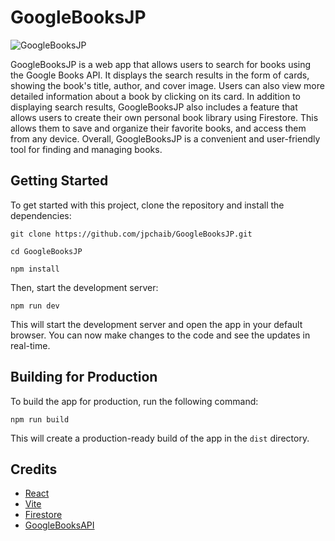 # GoogleBooksJP

![GoogleBooksJP](https://media.giphy.com/media/kyOF1UBM2eYyyMErsm/giphy.gif)

GoogleBooksJP is a web app that allows users to search for books using the Google Books API. It displays the search results in the form of cards, showing the book's title, author, and cover image. Users can also view more detailed information about a book by clicking on its card. In addition to displaying search results, GoogleBooksJP also includes a feature that allows users to create their own personal book library using Firestore. This allows them to save and organize their favorite books, and access them from any device. Overall, GoogleBooksJP is a convenient and user-friendly tool for finding and managing books.

## Getting Started

To get started with this project, clone the repository and install the dependencies:

`git clone https://github.com/jpchaib/GoogleBooksJP.git`

`cd GoogleBooksJP`

`npm install`

Then, start the development server:

`npm run dev`

This will start the development server and open the app in your default browser. You can now make changes to the code and see the updates in real-time.

## Building for Production

To build the app for production, run the following command:

`npm run build`

This will create a production-ready build of the app in the `dist` directory.

## Credits

- [React](https://reactjs.org/)
- [Vite](https://vitejs.dev/)
- [Firestore](https://firebase.google.com/products/firestore?gclid=CjwKCAiAwc-dBhA7EiwAxPRylImQxuzBFXQEmIOAThJYTs41vhywTG9RdXU-HRvV_7N4__7hWhrmmBoCegoQAvD_BwE&gclsrc=aw.ds)
- [GoogleBooksAPI](https://developers.google.com/books/docs/v1/using)





